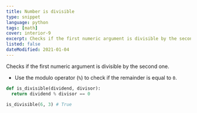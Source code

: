 ```yaml
---
title: Number is divisible
type: snippet
language: python
tags: [math]
cover: interior-9
excerpt: Checks if the first numeric argument is divisible by the second one.
listed: false
dateModified: 2021-01-04
---
```


Checks if the first numeric argument is divisible by the second one.

- Use the modulo operator (`%`) to check if the remainder is equal to `0`.

```py
def is_divisible(dividend, divisor):
  return dividend % divisor == 0

is_divisible(6, 3) # True
```
